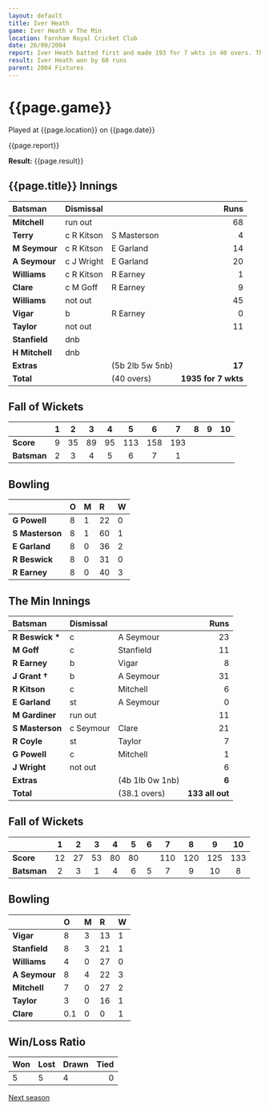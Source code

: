 ```yaml
---
layout: default
title: Iver Heath
game: Iver Heath v The Min
location: Farnham Royal Cricket Club
date: 26/09/2004
report: Iver Heath batted first and made 193 for 7 wkts in 40 overs. The Min replied with 133 all out in 38.1 overs
result: Iver Heath won by 60 runs
parent: 2004 Fixtures
---
```


# {{page.game}}

Played at {{page.location}} on {{page.date}}

{{page.report}}

**Result:** {{page.result}}

## {{page.title}} Innings

| Batsman | Dismissal |  | Runs |
|:---|:---|---|---:|
| **Mitchell** | run out |  | 68 |
| **Terry** | c R Kitson | S Masterson | 4 |
| **M Seymour** | c R Kitson | E Garland | 14 |
| **A Seymour** | c J Wright | E Garland | 20 |
| **Williams** | c R Kitson | R Earney | 1 |
| **Clare** | c M Goff | R Earney | 9 |
| **Williams** | not out |  | 45 |
| **Vigar** | b | R Earney | 0 |
| **Taylor** | not out |  | 11 |
| **Stanfield** | dnb |  |  |
| **H Mitchell** | dnb |  |  |
| **Extras** | | (5b 2lb 5w 5nb) | **17** |
| **Total** | | (40 overs) | **1935 for 7 wkts** |

## Fall of Wickets

| | 1 | 2 | 3 | 4 | 5 | 6 | 7 | 8 | 9 | 10 |
|---|:---:|:---:|:---:|:---:|:---:|:---:|:---:|:---:|:---:|:---:|
| **Score** | 9 | 35 | 89 | 95 | 113 | 158 | 193 |  |  |  |
| **Batsman** | 2 | 3 | 4 | 5 | 6 | 7 | 1 |  |  |  |

## Bowling

| | O | M | R | W |
|---|:---|:---|:---|:---|
| **G Powell** | 8 | 1 | 22 | 0 |
| **S Masterson** | 8 | 1 | 60 | 1 |
| **E Garland** | 8 | 0 | 36 | 2 |
| **R Beswick** | 8 | 0 | 31 | 0 |
| **R Earney** | 8 | 0 | 40 | 3 |

## The Min Innings

| Batsman | Dismissal |  | Runs |
|:---|:---|---|---:|
| **R Beswick &#42;** | c | A Seymour | 23 |
| **M Goff** | c | Stanfield | 11 |
| **R Earney** | b | Vigar | 8 |
| **J Grant &#8224;** | b | A Seymour | 31 |
| **R Kitson** | c | Mitchell | 6 |
| **E Garland** | st | A Seymour | 0 |
| **M Gardiner** | run out |  | 11 |
| **S Masterson** | c Seymour | Clare | 21 |
| **R Coyle** | st | Taylor | 7 |
| **G Powell** | c | Mitchell | 1 |
| **J Wright** | not out |  | 6 |
| **Extras** | | (4b 1lb 0w 1nb) | **6** |
| **Total** | | (38.1 overs) | **133 all out** |

## Fall of Wickets

| | 1 | 2 | 3 | 4 | 5 | 6 | 7 | 8 | 9 | 10 |
|---|:---:|:---:|:---:|:---:|:---:|:---:|:---:|:---:|:---:|:---:|
| **Score** | 12 | 27 | 53 | 80 | 80 |  | 110 | 120 | 125 | 133 |
| **Batsman** | 2 | 3 | 1 | 4 | 6 | 5 | 7 | 9 | 10 | 8 |

## Bowling

| | O | M | R | W |
|---|:---|:---|:---|:---|
| **Vigar** | 8 | 3 | 13 | 1 |
| **Stanfield** | 8 | 3 | 21 | 1 |
| **Williams** | 4 | 0 | 27 | 0 |
| **A Seymour** | 8 | 4 | 22 | 3 |
| **Mitchell** | 7 | 0 | 27 | 2 |
| **Taylor** | 3 | 0 | 16 | 1 |
| **Clare** | 0.1 | 0 | 0 | 1 |

## Win/Loss Ratio

| Won | Lost | Drawn | Tied |
|:---|:---|:---|---:|
| 5 | 5 | 4 | 0 |

[Next season](../2005)